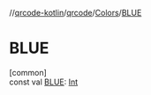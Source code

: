 //[qrcode-kotlin](../../../index.md)/[qrcode](../index.md)/[Colors](index.md)/[BLUE](-b-l-u-e.md)

# BLUE

[common]\
const val [BLUE](-b-l-u-e.md): [Int](https://kotlinlang.org/api/latest/jvm/stdlib/kotlin/-int/index.html)
